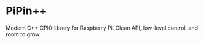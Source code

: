 # PiPin++
Modern C++ GPIO library for Raspberry Pi. Clean API, low-level control, and room to grow.
